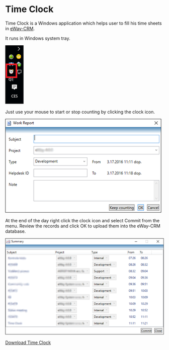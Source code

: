 # Time Clock
Time Clock is a Windows application which helps user to fill his time sheets in [eWay-CRM](https://www.eway-crm.com/).

It runs in Windows system tray.

![timeclock_tray](Images/timeclock_tray.png)

Just use your mouse to start or stop counting by clicking the clock icon.

![timeclock_workreport](Images/timeclock_workreport.png)

At the end of the day right click the clock icon and select Commit from the menu. Review the records and click OK to upload them into the eWay-CRM database.

![timeclock_summary](Images/timeclock_summary.png)

[Download Time Clock](http://apps.stefko.cz/TimeClock4/TimeClock.application)